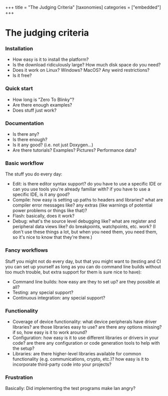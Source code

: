 +++
title = "The Judging Criteria"
[taxonomies]
categories = ["embedded"]
+++

# The judging criteria

### Installation

 - How easy is it to install the platform?
 - Is the download ridiculously large? How much disk space do you
   need?
 - Does it work on Linux? Windows? MacOS? Any weird restrictions?
 - Is it free?

### Quick start

 - How long is "Zero To Blinky"?
 - Are there enough examples?
 - Does stuff just work?

### Documentation

 - Is there any?
 - Is there enough?
 - Is it any good? (i.e. not just Doxygen...)
 - Are there tutorials? Examples? Pictures? Performance data?

### Basic workflow

The stuff you do every day:

 - Edit: is there editor syntax support? do you have to use a specific
   IDE or can you use tools you're already familiar with? if you have
   to use a specific IDE, is it any good?
 - Compile: how easy is setting up paths to headers and libraries?
   what are compiler error messages like? any extras (like warnings of
   potential power problems or things like that)?
 - Flash: basically, does it work?
 - Debug: what's the source level debugging like? what are register
   and peripheral data views like? do breakpoints, watchpoints, etc.
   work? (I don't use these things a lot, but when you need them, you
   need them, so it's nice to know that they're there.)

### Fancy workflows

Stuff you might not do every day, but that you might want to (testing
and CI you can set up yourself as long as you can do command line
builds without too much trouble, but extra support for them is sure
nice to have):

 - Command line builds: how easy are they to set up? are they possible
   at all?
 - Testing: any special support?
 - Continuous integration: any special support?

### Functionality

 - Coverage of device functionality: what device peripherals have
   driver libraries? are those libraries easy to use? are there any
   options missing? if so, how easy is it to work around?
 - Configuration: how easy is it to use different libraries or drivers
   in your code? are there any configuration or code generation tools
   to help with the setup?
 - Libraries: are there higher-level libraries available for common
   functionality (e.g. communications, crypto, etc.)? how easy is it
   to incorporate third-party code into your projects?

### Frustration

Basically: Did implementing the test programs make Ian angry?
